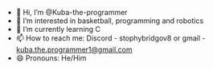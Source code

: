 - 👋 Hi, I’m @Kuba-the-programmer
- 👀 I’m interested in basketball, programming and robotics
- 🌱 I’m currently learning C
- 📫 How to reach me: Discord - stophybridgov8   or  gmail - kuba.the.programmer1@gmail.com
- 😄 Pronouns: He/Him


<!---
Kuba-the-programmer/Kuba-the-programmer is a ✨ special ✨ repository because its `README.md` (this file) appears on your GitHub profile.
You can click the Preview link to take a look at your changes.
--->
